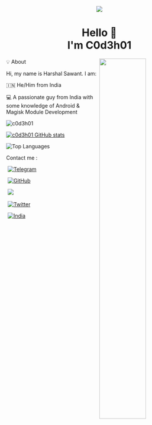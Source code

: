 <div align="center">
<img src="banner.jpeg">
</div>
<h1 align="center"><b>Hello 👋<br>I'm C0d3h01</b></h1>
💡 About
<a href="https://github.com/c0d3h01">
<img align="right" width="50%" src="https://github-readme-streak-stats.herokuapp.com/?user=c0d3h01&theme=dark">
</a>

Hi, my name is Harshal Sawant. I am:

🇮🇳 He/Him from India

💻 A passionate guy from India with some knowledge of Android & Magisk Module Development

<p align="left"> <img src="https://komarev.com/ghpvc/?username=c0d3h01&label=Profile%20views&color=F78F57&style=flat" alt="c0d3h01" /> </p>

[![c0d3h01 GitHub stats](https://github-readme-stats.vercel.app/api?username=c0d3h01&show_icons=t&title_color=8571FF&icon_color=E4FF6B&show_icons=true&theme=dark)](https://github.com/anuraghazra/github-readme-stats)


![Top Languages](https://github-readme-stats.vercel.app/api/top-langs/?username=c0d3h01&layout=compact&theme=radical)

Contact me :

&nbsp;<a href="https://telegram.me/c0d3h01"><img src="https://img.shields.io/badge/Telegram-2CA5E0?style=for-the-badge&logo=telegram&logoColor=white" alt="Telegram"></a>

&nbsp;<a href="https://github.com/c0d3h01"><img src="https://img.shields.io/badge/github-%23121011.svg?style=for-the-badge&logo=github&logoColor=white" alt="GitHub"></a>

&nbsp;<a href="https://www.instagram.com/haaarshall"><img src="https://img.shields.io/badge/Instagram-%23E4405F.svg?style=for-the-badge&logo=Instagram&logoColor=white"></a>

&nbsp;<a href="https://twitter.com/c0d3h01"><img src="https://img.shields.io/badge/Twitter-%231DA1F2.svg?style=for-the-badge&logo=Twitter&logoColor=white" alt="Twitter"></a>

&nbsp;<a href="https://en.wikipedia.org/wiki/India"><img src="https://img.shields.io/badge/INDIA-red?style=for-the-badge&logo=Google%20Earth&logoColor=black" alt="India"></a></h1>
